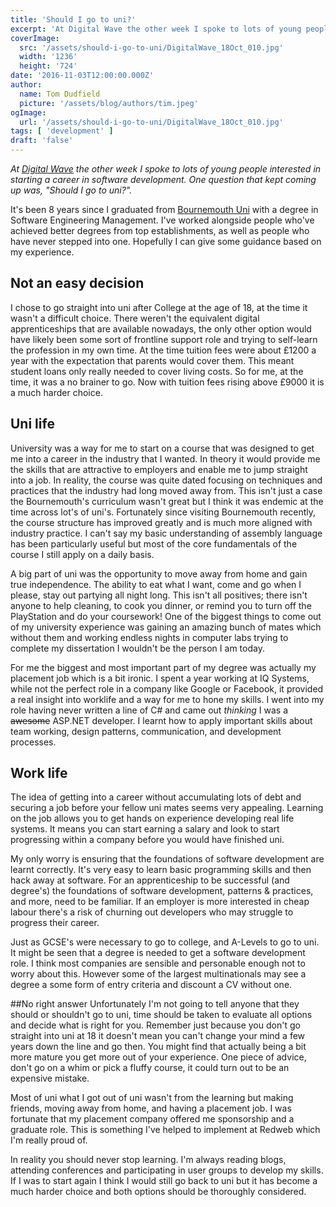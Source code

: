 ```yaml
---
title: 'Should I go to uni?'
excerpt: 'At Digital Wave the other week I spoke to lots of young people interested in starting a career in software development. One question that kept coming up was, "Should I go to uni?".'
coverImage: 
  src: '/assets/should-i-go-to-uni/DigitalWave_18Oct_010.jpg'
  width: '1236'
  height: '724'
date: '2016-11-03T12:00:00.000Z'
author:
  name: Tom Dudfield
  picture: '/assets/blog/authors/tim.jpeg'
ogImage:
  url: '/assets/should-i-go-to-uni/DigitalWave_18Oct_010.jpg'
tags: [ 'development' ]
draft: 'false'
---
```


*At [Digital Wave](http://www.digitalwave.org.uk/) the other week I spoke to lots of young people interested in starting a career in software development. One question that kept coming up was, "Should I go to uni?".*

It's been 8 years since I graduated from [Bournemouth Uni](https://www.bournemouth.ac.uk/) with a degree in Software Engineering Management. I've worked alongside people who've achieved better degrees from top establishments, as well as people who have never stepped into one. Hopefully I can give some guidance based on my experience.

## Not an easy decision
I chose to go straight into uni after College at the age of 18, at the time it wasn't a difficult choice. There weren't the equivalent digital apprenticeships that are available nowadays, the only other option would have likely been some sort of frontline support role and trying to self-learn the profession in my own time. At the time tuition fees were about £1200 a year with the expectation that parents would cover them. This meant student loans only really needed to cover living costs. So for me, at the time, it was a no brainer to go. Now with tuition fees rising above £9000 it is a much harder choice.

## Uni life
University was a way for me to start on a course that was designed to get me into a career in the industry that I wanted. In theory it would provide me the skills that are attractive to employers and enable me to jump straight into a job. In reality, the course was quite dated focusing on techniques and practices that the industry had long moved away from. This isn't just a case the Bournemouth's curriculum wasn't great but I think it was endemic at the time across lot's of uni's. Fortunately since visiting Bournemouth recently, the course structure has improved greatly and is much more aligned with industry practice. I can't say my basic understanding of assembly language has been particularly useful but most of the core fundamentals of the course I still apply on a daily basis.

A big part of uni was the opportunity to move away from home and gain true independence. The ability to eat what I want, come and go when I please, stay out partying all night long. This isn't all positives; there isn't anyone to help cleaning, to cook you dinner, or remind you to turn off the PlayStation and do your coursework! One of the biggest things to come out of my university experience was gaining an amazing bunch of mates which without them and working endless nights in computer labs trying to complete my dissertation I wouldn't be the person I am today.

For me the biggest and most important part of my degree was actually my placement job which is a bit ironic. I spent a year working at IQ Systems, while not the perfect role in a company like Google or Facebook, it provided a real insight into worklife and a way for me to hone my skills. I went into my role having never written a line of C# and came out *thinking* I was a ~~awesome~~ ASP.NET developer. I learnt how to apply important skills about team working, design patterns, communication, and development processes.

## Work life

The idea of getting into a career without accumulating lots of debt and securing a job before your fellow uni mates seems very appealing. Learning on the job allows you to get hands on experience developing real life systems. It means you can start earning a salary and look to start progressing within a company before you would have finished uni. 

My only worry is ensuring that the foundations of software development are learnt correctly. It's very easy to learn basic programming skills and then hack away at software. For an apprenticeship to be successful (and degree's) the foundations of software development, patterns & practices, and more, need to be familiar. If an employer is more interested in cheap labour there's a risk of churning out developers who may struggle to progress their career. 

Just as GCSE's were necessary to go to college, and A-Levels to go to uni. It might be seen that a degree is needed to get a software development role. I think most companies are sensible and personable enough not to worry about this. However some of the largest multinationals may see a degree a some form of entry criteria and discount a CV without one.

##No right answer
Unfortunately I'm not going to tell anyone that they should or shouldn't go to uni, time should be taken to evaluate all options and decide what is right for you. Remember just because you don't go straight into uni at 18 it doesn't mean you can't change your mind a few years down the line and go then. You might find that actually being a bit more mature you get more out of your experience. One piece of advice, don't go on a whim or pick a fluffy course, it could turn out to be an expensive mistake.

Most of uni what I got out of uni wasn't from the learning but making friends, moving away from home, and having a placement job. I was fortunate that my placement company offered me sponsorship and a graduate role. This is something I've helped to implement at Redweb which I'm really proud of. 

In reality you should never stop learning. I'm always reading blogs, attending conferences and participating in user groups to develop my skills. If I was to start again I think I would still go back to uni but it has become a much harder choice and both options should be thoroughly considered. 